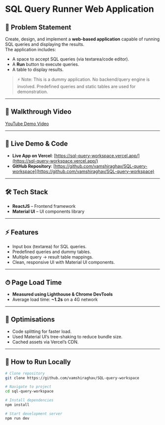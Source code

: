 # SQL Query Runner Web Application

## 📌 Problem Statement
Create, design, and implement a **web-based application** capable of running SQL queries and displaying the results.  
The application includes:
- A space to accept SQL queries (via textarea/code editor).
- A **Run** button to execute queries.
- A table to display results.  
> ⚡ Note: This is a dummy application. No backend/query engine is involved. Predefined queries and static tables are used for demonstration.

---

## 🎥 Walkthrough Video
[YouTube Demo Video](https://www.youtube.com/watch?v=5JfH0gK0-HE)

---

## 🔗 Live Demo & Code
- **Live App on Vercel**: [https://sql-query-workspace.vercel.app/](https://sql-query-workspace.vercel.app/)  
- **GitHub Repository**: [https://github.com/vamshiraghav/SQL-query-workspace](https://github.com/vamshiraghav/SQL-query-workspace)

---

## 🛠 Tech Stack
- **ReactJS** – Frontend framework  
- **Material UI** – UI components library  

---

## ⚡ Features
- Input box (textarea) for SQL queries.  
- Predefined queries and dummy tables.  
- Multiple query → result table mappings.  
- Clean, responsive UI with Material UI components.  

---

## ⏱ Page Load Time
- **Measured using Lighthouse & Chrome DevTools**  
- Average load time: **~1.2s** on a 4G network  

---

## 🚀 Optimisations
- Code splitting for faster load.  
- Used Material UI’s tree-shaking to reduce bundle size.  
- Cached assets via Vercel’s CDN.  

---

## 📝 How to Run Locally
```bash
# Clone repository
git clone https://github.com/vamshiraghav/SQL-query-workspace

# Navigate to project
cd sql-query-workspace

# Install dependencies
npm install

# Start development server
npm run dev
